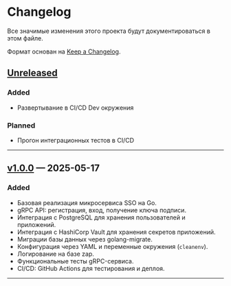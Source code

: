 # Changelog

Все значимые изменения этого проекта будут документироваться в этом файле.

Формат основан на [Keep a Changelog](https://keepachangelog.com/ru/1.0.0/).

## [Unreleased]

### Added
- Развертывание в CI/CD Dev окружения

### Planned
- Прогон интеграционных тестов в CI/CD

---

## [v1.0.0] — 2025-05-17

### Added
- Базовая реализация микросервиса SSO на Go.
- gRPC API: регистрация, вход, получение ключа подписи.
- Интеграция с PostgreSQL для хранения пользователей и приложений.
- Интеграция с HashiCorp Vault для хранения секретов приложений.
- Миграции базы данных через golang-migrate.
- Конфигурация через YAML и переменные окружения (`cleanenv`).
- Логирование на базе zap.
- Функциональные тесты gRPC-сервиса.
- CI/CD: GitHub Actions для тестирования и деплоя.

---

[Unreleased]: https://github.com/passwordhash/go-sso/compare/v1.0.0...HEAD
[v1.0.0]: https://github.com/passwordhash/go-sso/releases/tag/v1.0.0

